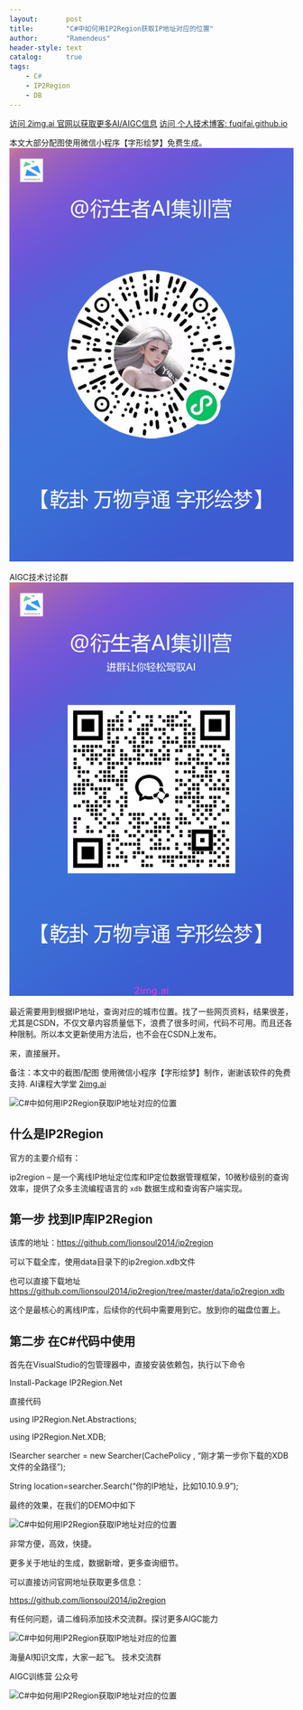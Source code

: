```yaml
---
layout:       post
title:        "C#中如何用IP2Region获取IP地址对应的位置"
author:       "Ramendeus"
header-style: text
catalog:      true
tags:
    - C#
    - IP2Region
    - DB
---
```


[访问 2img.ai 官网以获取更多AI/AIGC信息](https://2img.ai)
[访问 个人技术博客: fuqifai.github.io](https://fuqifai.github.io)

本文大部分配图使用微信小程序【字形绘梦】免费生成。
![](/img/小程序码.png)

AIGC技术讨论群
![](/img/RA群永久二维码.png)

最近需要用到根据IP地址，查询对应的城市位置。找了一些网页资料，结果很差，尤其是CSDN，不仅文章内容质量低下，浪费了很多时间，代码不可用。而且还各种限制。所以本文更新使用方法后，也不会在CSDN上发布。

来，直接展开。

备注：本文中的截图/配图 使用微信小程序【字形绘梦】制作，谢谢该软件的免费支持. AI课程大学堂 [2img.ai](http://2img.ai/)

![C#中如何用IP2Region获取IP地址对应的位置](https://www.shxcj.com/wp-content/uploads/2025/01/aab8aff8-f21e-43f2-a265-2b2d723638c5.jpg)

## 什么是IP2Region

官方的主要介绍有：

ip2region – 是一个离线IP地址定位库和IP定位数据管理框架，10微秒级别的查询效率，提供了众多主流编程语言的 `xdb` 数据生成和查询客户端实现。

## 第一步 找到IP库IP2Region

该库的地址：https://github.com/lionsoul2014/ip2region

可以下载全库，使用data目录下的ip2region.xdb文件

也可以直接下载地址 https://github.com/lionsoul2014/ip2region/tree/master/data/ip2region.xdb

这个是最核心的离线IP库，后续你的代码中需要用到它。放到你的磁盘位置上。

## 第二步 在C#代码中使用

首先在VisualStudio的包管理器中，直接安装依赖包，执行以下命令

Install-Package IP2Region.Net

直接代码

using IP2Region.Net.Abstractions;

using IP2Region.Net.XDB;

ISearcher searcher = new Searcher(CachePolicy , “刚才第一步你下载的XDB文件的全路径”);

String location=searcher.Search(“你的IP地址，比如10.10.9.9”);

最终的效果，在我们的DEMO中如下

![C#中如何用IP2Region获取IP地址对应的位置](https://www.shxcj.com/wp-content/uploads/2025/01/afb79d9e-f9fd-4344-b4c0-5c4f8c3a2507.png)

非常方便，高效，快捷。

更多关于地址的生成，数据新增，更多查询细节。

可以直接访问官网地址获取更多信息：

https://github.com/lionsoul2014/ip2region

有任何问题，请二维码添加技术交流群。探讨更多AIGC能力

![C#中如何用IP2Region获取IP地址对应的位置](https://www.shxcj.com/wp-content/uploads/2025/01/e8ae4ed4-a96e-4d10-891a-2ae3e3cf0621.png)

海量AI知识文库，大家一起飞。 技术交流群

AIGC训练营 公众号

![C#中如何用IP2Region获取IP地址对应的位置](https://www.shxcj.com/wp-content/uploads/2025/01/475923fa-49af-49d5-ab13-87384166d161.png)

